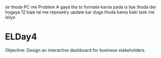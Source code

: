 sir thoda PC me Problem A gaya tha to formate karna pada is liye thoda der hogaya 
12 baje tal me reposetry update kar duga thoda kama baki task me isliye 


# ELDay4
Objective: Design an interactive dashboard for business stakeholders.
